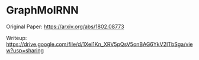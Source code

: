 # GraphMolRNN
Original Paper: https://arxiv.org/abs/1802.08773


Writeup: https://drive.google.com/file/d/1Xei1Kn_XRV5pQsV5onBAG6YkV2ITbSga/view?usp=sharing
